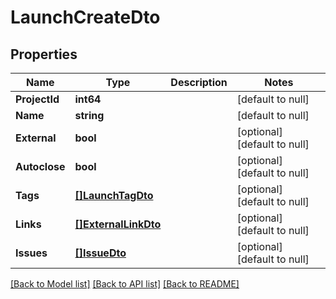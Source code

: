 # LaunchCreateDto

## Properties
Name | Type | Description | Notes
------------ | ------------- | ------------- | -------------
**ProjectId** | **int64** |  | [default to null]
**Name** | **string** |  | [default to null]
**External** | **bool** |  | [optional] [default to null]
**Autoclose** | **bool** |  | [optional] [default to null]
**Tags** | [**[]LaunchTagDto**](LaunchTagDto.md) |  | [optional] [default to null]
**Links** | [**[]ExternalLinkDto**](ExternalLinkDto.md) |  | [optional] [default to null]
**Issues** | [**[]IssueDto**](IssueDto.md) |  | [optional] [default to null]

[[Back to Model list]](../README.md#documentation-for-models) [[Back to API list]](../README.md#documentation-for-api-endpoints) [[Back to README]](../README.md)

